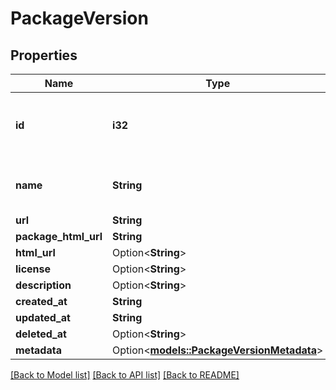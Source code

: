 # PackageVersion

## Properties

Name | Type | Description | Notes
------------ | ------------- | ------------- | -------------
**id** | **i32** | Unique identifier of the package version. | 
**name** | **String** | The name of the package version. | 
**url** | **String** |  | 
**package_html_url** | **String** |  | 
**html_url** | Option<**String**> |  | [optional]
**license** | Option<**String**> |  | [optional]
**description** | Option<**String**> |  | [optional]
**created_at** | **String** |  | 
**updated_at** | **String** |  | 
**deleted_at** | Option<**String**> |  | [optional]
**metadata** | Option<[**models::PackageVersionMetadata**](Package_Version_Metadata.md)> |  | [optional]

[[Back to Model list]](../README.md#documentation-for-models) [[Back to API list]](../README.md#documentation-for-api-endpoints) [[Back to README]](../README.md)


